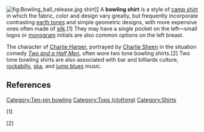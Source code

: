 ![](Bowling_ball_release.jpg "fig:Bowling_ball_release.jpg") shirt\]\] A
**bowling shirt** is a style of [camp shirt](camp_shirt "wikilink") in
which the fabric, color and design vary greatly, but frequently
incorporate contrasting [earth tones](earth_tones "wikilink") and simple
geometric designs, with more expensive ones often made of
[silk](silk "wikilink").[1] They may have a single pocket on the
left—small logos or [monogram](monogram "wikilink") initials are also
common options on the left breast.

The character of [Charlie
Harper](Charlie_Harper_(Two_and_a_Half_Men) "wikilink"), portrayed by
[Charlie Sheen](Charlie_Sheen "wikilink") in the situation comedy *[Two
and a Half Men](Two_and_a_Half_Men "wikilink")*, often wore two tone
bowling shirts.[2] Two tone bowling shirts are also associated with bar
and billiards culture, [rockabilly](rockabilly "wikilink"),
[ska](ska "wikilink"), and [jump blues](jump_blues "wikilink") music.

## References

[Category:Ten-pin bowling](Category:Ten-pin_bowling "wikilink")
[Category:Tops (clothing)](Category:Tops_(clothing) "wikilink")
[Category:Shirts](Category:Shirts "wikilink")

[1]

[2]